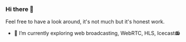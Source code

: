 ### Hi there 👋
Feel free to have a look around, it's not much but it's honest work.

- 🌱 I’m currently exploring web broadcasting, WebRTC, HLS, Icecast📻

<!--
**Saxbeck/Saxbeck** is a ✨ _special_ ✨ repository because its `README.md` (this file) appears on your GitHub profile.

Here are some ideas to get you started:

- 🔭 I’m currently working on ...
- 🌱 I’m currently learning ...
- 👯 I’m looking to collaborate on ...
- 🤔 I’m looking for help with ...
- 💬 Ask me about ...
- 📫 How to reach me: ...
- 😄 Pronouns: ...
- ⚡ Fun fact: ...
-->
